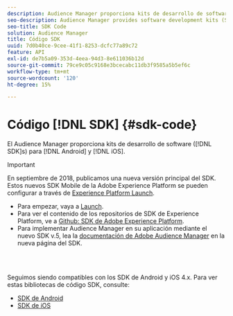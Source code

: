 ```yaml
---
description: Audience Manager proporciona kits de desarrollo de software (SDK) para Android y iOS.
seo-description: Audience Manager provides software development kits (SDKs) for Android and iOS.
seo-title: SDK Code
solution: Audience Manager
title: Código SDK
uuid: 7d0b40ce-9cee-41f1-8253-dcfc77a89c72
feature: API
exl-id: de7b5a09-353d-4eea-94d3-8e611036b12d
source-git-commit: 79ce9c05c9168e3bcecabc11db3f9585a5b5ef6c
workflow-type: tm+mt
source-wordcount: '120'
ht-degree: 15%

---
```


# Código [!DNL SDK] {#sdk-code}

El Audience Manager proporciona kits de desarrollo de software ([!DNL SDK]s) para [!DNL Android] y [!DNL iOS].

>[!IMPORTANT]
>
>En septiembre de 2018, publicamos una nueva versión principal del SDK. Estos nuevos SDK Mobile de la Adobe Experience Platform se pueden configurar a través de [Experience Platform Launch](https://www.adobe.com/experience-platform/launch.html).

* Para empezar, vaya a [Launch](https://launch.adobe.com/).
* Para ver el contenido de los repositorios de SDK de Experience Platform, ve a [Github: SDK de Adobe Experience Platform](https://github.com/Adobe-Marketing-Cloud/acp-sdks).
* Para implementar Audience Manager en su aplicación mediante el nuevo SDK v.5, lea la [documentación de Adobe Audience Manager](https://experienceleague.adobe.com/docs/experience-platform/destinations/catalog/data-management/aam-dil-extension.html?lang=es) en la nueva página del SDK.

<br> 

Seguimos siendo compatibles con los SDK de Android y iOS 4.x. Para ver estas bibliotecas de código SDK, consulte:

* [SDK de Android](https://experienceleague.adobe.com/docs/mobile-services/android/overview.html?lang=es)
* [SDK de iOS](https://experienceleague.adobe.com/docs/mobile-services/ios/overview.html?lang=es)
